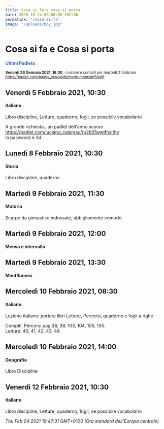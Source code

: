 ```yaml
---
title: Cosa si fa e cosa si porta
date: 2020-10-24 09:08:00 +02:00
permalink: "/cosa-si-fa"
image: "/uploads/boy.jpg"
---
```


# Cosa si fa e Cosa si porta
<span style="color:#2B65CF">__Ultimi Padlets__</span> 

<sup>__Venerdì 29 Gennaio 2021, 16:30__ - Lezioni e compiti per martedi 2 febbraio
<a href="https://padlet.com/palma_scuoladb/mvrdumbmzah5ieb6" id="ow622" __is_owner="true">https://padlet.com/palma_scuoladb/mvrdumbmzah5ieb6</a>  </sup>

## Venerdì 5 Febbraio 2021, 10:30
#### Italiano
Libro discipline, Letture, quaderno, fogli, se possibile vocabolario  
  
A grande richiesta...un padlet dell'anno scorso  
https://padlet.com/luciano_calaresu/ro2b05gwtfhxlthv  
la password è 3d  
## Lunedì 8 Febbraio 2021, 10:30
#### Storia
Libro discipline, quaderno  
## Martedì 9 Febbraio 2021, 11:30
#### Motoria
Scarpe da ginnastica indossate, abbigliamento comodo  
## Martedì 9 Febbraio 2021, 12:00
#### Mensa e intervallo
  
## Martedì 9 Febbraio 2021, 13:30
#### Mindfluness
  
## Mercoledì 10 Febbraio 2021, 08:30
#### Italiano
Lezione italiano: portare libri Letture, Percorsi, quaderno e fogli a righe  
  
  
Compiti: Percorsi pag.38, 39, 103, 104, 105, 135.  
Letture: 40, 41, 42, 43, 44  
## Mercoledì 10 Febbraio 2021, 14:00
#### Geografia
Libro DIscipline  
## Venerdì 12 Febbraio 2021, 10:30
#### Italiano
Libro discipline, Letture, quaderno, fogli, se possibile vocabolario  

_Thu Feb 04 2021 19:47:31 GMT+0100 (Ora standard dell’Europa centrale)_